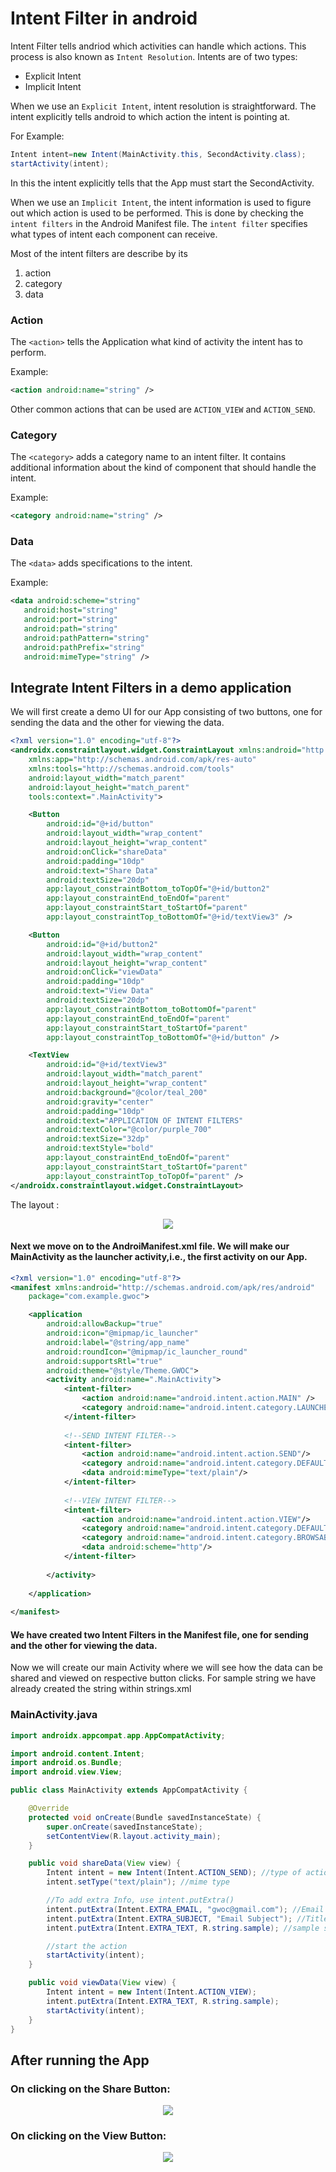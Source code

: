 # Intent Filter in android
Intent Filter tells andriod which activities can handle which actions. This process is also known as `Intent Resolution`. Intents are of two types: 
* Explicit Intent
* Implicit Intent

When we use an `Explicit Intent`, intent resolution is straightforward. The intent explicitly tells android to which action the intent is pointing at.

For Example:
```java
Intent intent=new Intent(MainActivity.this, SecondActivity.class);
startActivity(intent);
```
In this the intent explicitly tells that the App must start the SecondActivity.

When we use an `Implicit Intent`, the intent information is used to figure out which action is used to be performed. This is done by checking the `intent filters` in the Android Manifest file.
The `intent filter` specifies what types of intent each component can receive. 

Most of the intent filters are describe by its 
 1) action
 2) category 
 3) data

### Action
The `<action>` tells the Application what kind of activity the intent has to perform.

Example:
```xml
<action android:name="string" />
```

Other common actions that can be used are `ACTION_VIEW` and `ACTION_SEND`.

### Category
The `<category>` adds a category name to an intent filter. It contains additional information about the kind of component that should handle the intent.

Example:
```xml
<category android:name="string" />
```

### Data
The `<data>` adds specifications to the intent.

Example:
```xml
<data android:scheme="string"
   android:host="string"
   android:port="string"
   android:path="string"
   android:pathPattern="string"
   android:pathPrefix="string"
   android:mimeType="string" />
```

## Integrate Intent Filters in a demo application
 We will first create a demo UI for our App consisting of two buttons, one for sending the data and the other for viewing the data.
 
```xml
<?xml version="1.0" encoding="utf-8"?>
<androidx.constraintlayout.widget.ConstraintLayout xmlns:android="http://schemas.android.com/apk/res/android"
    xmlns:app="http://schemas.android.com/apk/res-auto"
    xmlns:tools="http://schemas.android.com/tools"
    android:layout_width="match_parent"
    android:layout_height="match_parent"
    tools:context=".MainActivity">

    <Button
        android:id="@+id/button"
        android:layout_width="wrap_content"
        android:layout_height="wrap_content"
        android:onClick="shareData"
        android:padding="10dp"
        android:text="Share Data"
        android:textSize="20dp"
        app:layout_constraintBottom_toTopOf="@+id/button2"
        app:layout_constraintEnd_toEndOf="parent"
        app:layout_constraintStart_toStartOf="parent"
        app:layout_constraintTop_toBottomOf="@+id/textView3" />

    <Button
        android:id="@+id/button2"
        android:layout_width="wrap_content"
        android:layout_height="wrap_content"
        android:onClick="viewData"
        android:padding="10dp"
        android:text="View Data"
        android:textSize="20dp"
        app:layout_constraintBottom_toBottomOf="parent"
        app:layout_constraintEnd_toEndOf="parent"
        app:layout_constraintStart_toStartOf="parent"
        app:layout_constraintTop_toBottomOf="@+id/button" />

    <TextView
        android:id="@+id/textView3"
        android:layout_width="match_parent"
        android:layout_height="wrap_content"
        android:background="@color/teal_200"
        android:gravity="center"
        android:padding="10dp"
        android:text="APPLICATION OF INTENT FILTERS"
        android:textColor="@color/purple_700"
        android:textSize="32dp"
        android:textStyle="bold"
        app:layout_constraintEnd_toEndOf="parent"
        app:layout_constraintStart_toStartOf="parent"
        app:layout_constraintTop_toTopOf="parent" />
</androidx.constraintlayout.widget.ConstraintLayout>
```
The layout :

<p align="center">
 <img src="https://user-images.githubusercontent.com/79036525/139582438-0ae9f8f4-0b8e-482f-84e3-4f96d1adba89.png">
</p>


#### Next we move on to the AndroiManifest.xml file. We will make our MainActivity as the launcher activity,i.e., the first activity on our App.

```xml
<?xml version="1.0" encoding="utf-8"?>
<manifest xmlns:android="http://schemas.android.com/apk/res/android"
    package="com.example.gwoc">

    <application
        android:allowBackup="true"
        android:icon="@mipmap/ic_launcher"
        android:label="@string/app_name"
        android:roundIcon="@mipmap/ic_launcher_round"
        android:supportsRtl="true"
        android:theme="@style/Theme.GWOC">
        <activity android:name=".MainActivity">
            <intent-filter>
                <action android:name="android.intent.action.MAIN" />
                <category android:name="android.intent.category.LAUNCHER" />
            </intent-filter>
  
            <!--SEND INTENT FILTER-->
            <intent-filter>
                <action android:name="android.intent.action.SEND"/>
                <category android:name="android.intent.category.DEFAULT"/>
                <data android:mimeType="text/plain"/>
            </intent-filter>
  
            <!--VIEW INTENT FILTER-->
            <intent-filter>
                <action android:name="android.intent.action.VIEW"/>
                <category android:name="android.intent.category.DEFAULT"/>
                <category android:name="android.intent.category.BROWSABLE"/>
                <data android:scheme="http"/>
            </intent-filter>
  
        </activity>
  
    </application>
  
</manifest>
```

#### We have created two Intent Filters in the Manifest file, one for sending and the other for viewing the data. 

Now we will create our main Activity where we will see how the data can be shared and viewed on respective button clicks.
For sample string we have already created the string within strings.xml

### MainActivity.java
```java
import androidx.appcompat.app.AppCompatActivity;

import android.content.Intent;
import android.os.Bundle;
import android.view.View;

public class MainActivity extends AppCompatActivity {

    @Override
    protected void onCreate(Bundle savedInstanceState) {
        super.onCreate(savedInstanceState);
        setContentView(R.layout.activity_main);
    }

    public void shareData(View view) {
        Intent intent = new Intent(Intent.ACTION_SEND); //type of action to be performed
        intent.setType("text/plain"); //mime type

        //To add extra Info, use intent.putExtra()
        intent.putExtra(Intent.EXTRA_EMAIL, "gwoc@gmail.com"); //Email Id to which mssg will be send
        intent.putExtra(Intent.EXTRA_SUBJECT, "Email Subject"); //Title of the mail
        intent.putExtra(Intent.EXTRA_TEXT, R.string.sample); //sample string has been created within strings.xml

        //start the action
        startActivity(intent);
    }

    public void viewData(View view) {
        Intent intent = new Intent(Intent.ACTION_VIEW);
        intent.putExtra(Intent.EXTRA_TEXT, R.string.sample);
        startActivity(intent);
    }
}
```
## After running the App
### On clicking on the Share Button:
<p align="center">
 <img src="https://user-images.githubusercontent.com/79036525/139582571-4a1d7104-07c2-4ba8-9231-10c313cb4d74.png">
</p>

### On clicking on the View Button:
<p align="center">
 <img src="https://user-images.githubusercontent.com/79036525/139582587-85aad47f-6c19-47d6-859b-3abba0a48c5a.png">
</p>
